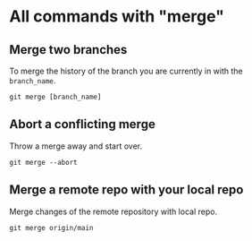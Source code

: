 # All commands with "merge"

## Merge two branches

To merge the history of the branch you are currently in with the `branch_name`.

`git merge [branch_name]`

## Abort a conflicting merge

Throw a merge away and start over.

`git merge --abort`

## Merge a remote repo with your local repo

Merge changes of the remote repository with local repo.

`git merge origin/main`
